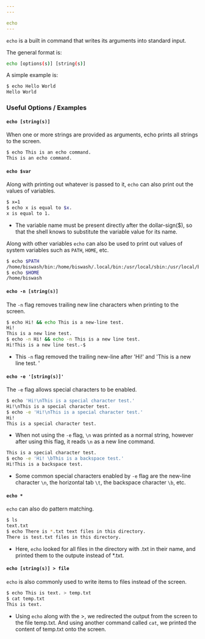 ```yaml
---
---

echo
---
```

`echo` is a built in command that writes its arguments into standard input.

The general format is:
<!-- one line explanation would go here -->

<!-- minimal example -->
~~~ bash
echo [options(s)] [string(s)] 
~~~

<!--more-->

A simple example is:

~~~bash
$ echo Hello World
Hello World
~~~

### Useful Options / Examples

#### `echo [string(s)]`
When one or more strings are provided as arguments, echo prints all strings to the screen.

~~~bash
$ echo This is an echo command.
This is an echo command.
~~~

#### `echo $var`
Along with printing out whatever is passed to it, `echo` can also print out the values of variables.

~~~bash
$ x=1
$ echo x is equal to $x.
x is equal to 1. 
~~~
 * The variable name must be present directly after the dollar-sign($), so that the shell knows to substitute the variable value for its name.

Along with other variables `echo` can also be used to print out values of system variables such as `PATH`, `HOME`, etc.

~~~bash
$ echo $PATH
/home/biswash/bin:/home/biswash/.local/bin:/usr/local/sbin:/usr/local/bin:/usr/sbin:/usr/bin:/sbin:/bin:/usr/games:/usr/local/games:/snap/bin
$ echo $HOME
/home/biswash
~~~

#### `echo -n [string(s)]`
The `-n` flag removes trailing new line characters when printing to the screen.

~~~bash
$ echo Hi! && echo This is a new-line test.
Hi!
This is a new line test.
$ echo -n Hi! && echo -n This is a new line test.
Hi!This is a new line test.-$
~~~
 * This `-n` flag removed the trailing new-line after 'Hi!' and 'This is a new line test.
'

#### `echo -e '[string(s)]'`
The `-e` flag allows special characters to be enabled.

~~~bash
$ echo 'Hi!\nThis is a special character test.'
Hi!\nThis is a special character test.
$ echo -e 'Hi!\nThis is a special character test.'
Hi!
This is a special character test.
~~~
 * When not using the `-e` flag, `\n` was printed as a normal string, however after using this flag, it reads `\n` as a new line command.

~~~bash
This is a special character test.
$ echo -e 'Hi! \bThis is a backspace test.'
Hi!This is a backspace test.
~~~

 * Some common special characters enabled by `-e` flag are the new-line character `\n`, the horizontal tab `\t`, the backspace character `\b`, etc.

#### `echo *`
`echo` can also do pattern matching.

~~~bash
$ ls
text.txt
$ echo There is *.txt text files in this directory.
There is test.txt files in this directory.
~~~
 * Here, `echo` looked for all files in the directory with .txt in their name, and printed them to the outpute instead of *.txt.

#### `echo [string(s)] > file`
`echo` is also commonly used to write items to files instead of the screen.

~~~bash
$ echo This is text. > temp.txt
$ cat temp.txt
This is text.
~~~
 * Using `echo` along with the >, we redirected the output from the screen to the file temp.txt. And using another command called `cat`, we printed the content of temp.txt onto the screen.
